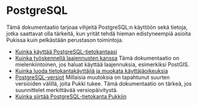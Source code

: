 # PostgreSQL

Tämä dokumentaatio tarjoaa vihjeitä PostgreSQL:n käyttöön sekä tietoja, jotka saattavat olla tärkeitä, kun yrität tehdä hieman edistyneempiä asioita Pukissa kuin pelkästään perustason toimintoja.

  * [Kuinka käyttää PostgreSQL-tietokantaasi](postgres-accessing.md)
  * [Kuinka työskennellä laajennusten kanssa](postgres-extensions.md) Tämä dokumentaatio on mielenkiintoinen, jos haluat käyttää laajennuksia, esimerkiksi PostGIS.
  * [Kuinka luoda tietokantakäyttäjiä ja muokata käyttäjäoikeuksia](postgres-permissions.md)
  * [PostgreSQL-versiot](postgres-versions.md) Millaisia muutoksia on tapahtunut suurten versioiden välillä, joita Pukki tukee. Tämä dokumentaatio on tärkeä, jos suunnittelet merkittävää versiopäivitystä.
  * [Kuinka siirtää PostgreSQL-tietokanta Pukkiin](../../support/tutorials/pukki_data_migration.md)